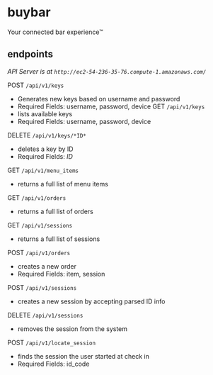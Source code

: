 # buybar
Your connected bar experience™

## endpoints

_API Server is at `http://ec2-54-236-35-76.compute-1.amazonaws.com/`_

POST `/api/v1/keys`
- Generates new keys based on username and password
- Required Fields: username, password, device
GET `/api/v1/keys`
- lists available keys
- Required Fields: username, password, device

DELETE `/api/v1/keys/*ID*`
- deletes a key by ID
- Required Fields: *ID*

GET `/api/v1/menu_items`
- returns a full list of menu items

GET `/api/v1/orders`
- returns a full list of orders

GET `/api/v1/sessions`
- returns a full list of sessions

POST `/api/v1/orders`
- creates a new order
- Required Fields: item, session

POST `/api/v1/sessions`
- creates a new session by accepting parsed ID info

DELETE `/api/v1/sessions`
- removes the session from the system

POST `/api/v1/locate_session`
- finds the session the user started at check in
- Required Fields: id_code